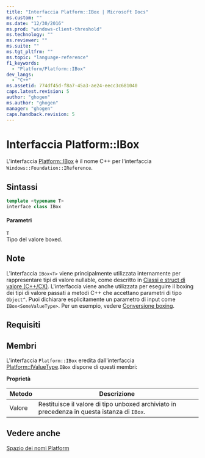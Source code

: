 ```yaml
---
title: "Interfaccia Platform::IBox | Microsoft Docs"
ms.custom: ""
ms.date: "12/30/2016"
ms.prod: "windows-client-threshold"
ms.technology: ""
ms.reviewer: ""
ms.suite: ""
ms.tgt_pltfrm: ""
ms.topic: "language-reference"
f1_keywords: 
  - "Platform/Platform::IBox"
dev_langs: 
  - "C++"
ms.assetid: 774df45d-f8a7-45a3-ae24-eecc3c681040
caps.latest.revision: 5
author: "ghogen"
ms.author: "ghogen"
manager: "ghogen"
caps.handback.revision: 5
---
```

# Interfaccia Platform::IBox
L'interfaccia [Platform::IBox](../cppcx/platform-ibox-interface.md) è il nome C\+\+ per l'interfaccia `Windows::Foundation::IReference`.  
  
## Sintassi  
  
```cpp  
template <typename T>  
interface class IBox  
```  
  
#### Parametri  
 `T`  
 Tipo del valore boxed.  
  
## Note  
 L'interfaccia `IBox<T>` viene principalmente utilizzata internamente per rappresentare tipi di valore nullable, come descritto in [Classi e struct di valore \(C\+\+\/CX\)](../cppcx/value-classes-and-structs-c-cx.md). L'interfaccia viene anche utilizzata per eseguire il boxing dei tipi di valore passati a metodi C\+\+ che accettano parametri di tipo `Object^`. Puoi dichiarare esplicitamente un parametro di input come `IBox<SomeValueType>`. Per un esempio, vedere [Conversione boxing](../cppcx/boxing-c-cx.md).  
  
## Requisiti  
  
## Membri  
 L'interfaccia `Platform::IBox` eredita dall'interfaccia [Platform::IValueType](../cppcx/platform-ivaluetype-interface.md).`IBox` dispone di questi membri:  
  
 **Proprietà**  
  
|Metodo|Descrizione|  
|------------|-----------------|  
|Valore|Restituisce il valore di tipo unboxed archiviato in precedenza in questa istanza di `IBox`.|  
  
## Vedere anche  
 [Spazio dei nomi Platform](../cppcx/platform-namespace-c-cx.md)